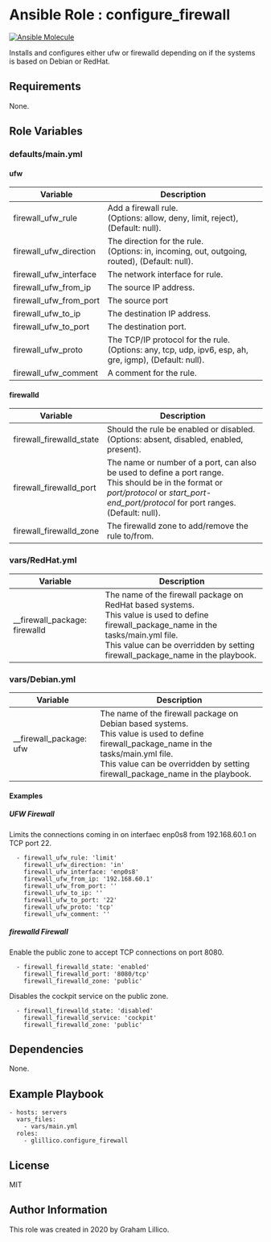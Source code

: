 # Ansible Role : configure_firewall

[![Ansible Molecule](https://github.com/glillico/ansible-role-configure_firewall/workflows/Ansible%20Molecule/badge.svg)](https://github.com/glillico/ansible-role-configure_firewall/actions?query=workflow%3AAnsible%20Molecule)

Installs and configures either ufw or firewalld depending on if the systems is based on Debian or RedHat.

## Requirements

None.

## Role Variables

### defaults/main.yml

#### ufw

|Variable|Description|
|---|---|
|firewall_ufw_rule|Add a firewall rule.<br>(Options: allow, deny, limit, reject), (Default: null).|
|firewall_ufw_direction|The direction for the rule.<br>(Options: in, incoming, out, outgoing, routed), (Default: null).|
|firewall_ufw_interface|The network interface for rule.|
|firewall_ufw_from_ip|The source IP address.|
|firewall_ufw_from_port|The source port|
|firewall_ufw_to_ip|The destination IP address.|
|firewall_ufw_to_port|The destination port.|
|firewall_ufw_proto|The TCP/IP protocol for the rule.<br>(Options: any, tcp, udp, ipv6, esp, ah, gre, igmp), (Default: null).|
|firewall_ufw_comment|A comment for the rule.|

#### firewalld

|Variable|Description|
|---|---|
|firewall_firewalld_state|Should the rule be enabled or disabled.<br>(Options: absent, disabled, enabled, present).|
|firewall_firewalld_port|The name or number of a port, can also be used to define a port range.<br>This should be in the format or *port/protocol* or *start_port-end_port/protocol* for port ranges.<br>(Default: null).|
|firewall_firewalld_zone|The firewalld zone to add/remove the rule to/from.|

### vars/RedHat.yml

|Variable|Description|
|---|---|
|__firewall_package: firewalld|The name of the firewall package on RedHat based systems.<br>This value is used to define firewall_package_name in the tasks/main.yml file.<br>This value can be overridden by setting firewall_package_name in the playbook.|

### vars/Debian.yml

|Variable|Description|
|---|---|
|__firewall_package: ufw|The name of the firewall package on Debian based systems.<br>This value is used to define firewall_package_name in the tasks/main.yml file.<br>This value can be overridden by setting firewall_package_name in the playbook.|

#### Examples
##### UFW Firewall

Limits the connections coming in on interfaec enp0s8 from 192.168.60.1 on TCP port 22.

```
  - firewall_ufw_rule: 'limit'
    firewall_ufw_direction: 'in'
    firewall_ufw_interface: 'enp0s8'
    firewall_ufw_from_ip: '192.168.60.1'
    firewall_ufw_from_port: ''
    firewall_ufw_to_ip: ''
    firewall_ufw_to_port: '22'
    firewall_ufw_proto: 'tcp'
    firewall_ufw_comment: ''
```

##### firewalld Firewall

Enable the public zone to accept TCP connections on port 8080.
```
  - firewall_firewalld_state: 'enabled'
    firewall_firewalld_port: '8080/tcp'
    firewall_firewalld_zone: 'public'
```

Disables the cockpit service on the public zone.
```
  - firewall_firewalld_state: 'disabled'
    firewall_firewalld_service: 'cockpit'
    firewall_firewalld_zone: 'public'
```

## Dependencies

None.

## Example Playbook

    - hosts: servers
      vars_files:
        - vars/main.yml
      roles:
        - glillico.configure_firewall

## License

MIT

## Author Information

This role was created in 2020 by Graham Lillico.
